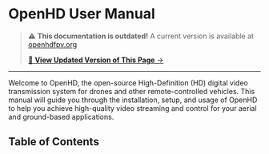 # OpenHD User Manual

<!-- LEGACY DOCUMENTATION NOTICE -->
> ⚠️ **This documentation is outdated!** A current version is available at [openhdfpv.org](https://openhdfpv.org)
> 
> [📖 **View Updated Version of This Page** →](https://openhdfpv.org)

---


Welcome to OpenHD, the open-source High-Definition (HD) digital video transmission system for drones and other remote-controlled vehicles. This manual will guide you through the installation, setup, and usage of OpenHD to help you achieve high-quality video streaming and control for your aerial and ground-based applications.

## Table of Contents


